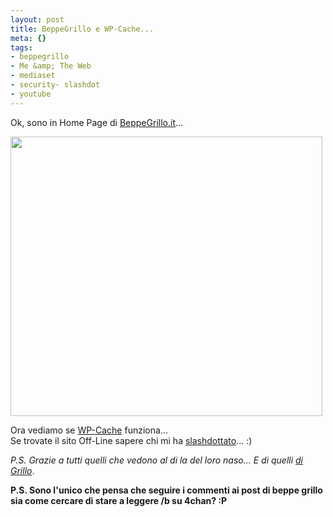 ```yaml
--- 
layout: post
title: BeppeGrillo e WP-Cache...
meta: {}
tags: 
- beppegrillo
- Me &amp; The Web
- mediaset
- security- slashdot
- youtube
---
```

Ok, sono in Home Page di [BeppeGrillo.it](http://www.beppegrillo.it/)...  
  
<img src="http://www.lastknight.com/download/2008/08/beppegrillo.jpg" alt="" title="beppegrillo" width="499" height="447" class="aligncenter size-full wp-image-858" />
  
Ora vediamo se [WP-Cache](http://ocaoimh.ie/wp-super-cache/) funziona...  
Se trovate il sito Off-Line sapere chi mi ha [slashdottato](http://en.wikipedia.org/wiki/Slashdot_effect)... :)  
 
*P.S. Grazie a tutti quelli che vedono al di la del loro naso... E di quelli [di Grillo](http://www.canisciolti.info/rubriche_dettaglio.php?id=8801)*.  
   
**P.S. Sono l'unico che pensa che seguire i commenti ai post di beppe grillo sia come cercare di stare a leggere /b su 4chan? :P**  
  
 
